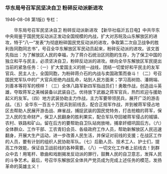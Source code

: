 ### 华东局号召军民坚决自卫  粉碎反动派新进攻

1946-08-08
第1版()
专栏：

　　华东局号召军民坚决自卫
    粉碎反动派新进攻
    【新华社临沂五日电】中共华东中央局鉴于国民党反动派正发动全国规模的内战，扩大对苏皖及山东解放区的进攻，特于“八一”发表“为彻底粉碎国民党反动派的进攻，争取第二次自卫战争的胜利告同胞同志书”，号召全华东解放区军民动员起来，粉碎反动派的进攻。该文首先指出：为了解放区人民的幸福，为了蒋介石统治区同胞的生存，为了保卫中国的独立和平与民主，必须坚决自卫，粉碎反动派的进攻。继向全华东解放区军民提出当前的紧急任务：（一）扩大爱国主义的统一战线，团结一切爱好和平民主的友军官兵、民主人士，全国同胞，为粉碎蒋介石的内战与卖国政策而奋斗！（二）号召国民党军队中的广大官兵拒绝内战乱命，站到人民方面来；学习高树勋、潘朔端、刘善本等将军的榜样！（三）全体八路军新四军指战员们！勇敢作战，创造战斗英雄，夺取蒋军之美械装备以武装自己。优待放下武器之蒋军官兵，热烈欢迎与援助起义的友军。（四）地方武装协助主力作战，主力军要带领民兵，展开广泛的游击战。（五）全华东一百五十万民兵到前线去，配合正规军作战，并到被蒋军侵占地区去帮助人民展开游击战、麻雀战，捕捉武装的国民党特务，打击抢粮的蒋军，保卫人民的生命财产，保卫人民翻身的胜利果实，配合军队夺回被蒋军侵占的城镇、农村、铁路和矿山。留在后方的要帮助自卫队站岗放哨，捕拿奸细巩固后方。（六）全体群众、工作干部、工农青妇会员、各级政府工作人员，帮助新解放区人民迅速翻身，开展大生产运动，进一步改善人民生活，并保证对前线的支援；在战区工作的人员，要有计划的组织人民协助军队。（七）后勤人员、技术工人、护士们，提高工作效能，保证自卫战前线的各种需要。（八）一切文化工作者上前线去！到群众中去！用笔杆、歌曲和戏剧揭发反动派的罪行，鼓舞人民的自卫意志，发挥人民的斗争艺术。最后，号召华东解放区全体共产党员成为完成上述任务的模范，发扬革命的英雄主义！
